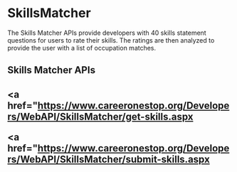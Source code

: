 # SkillsMatcher
The Skills Matcher APIs provide developers with 40 skills statement questions for users to rate their skills. The ratings are then analyzed to provide the user with a list of occupation matches.

<h2>Skills Matcher APIs<h2>

<a href="https://www.careeronestop.org/Developers/WebAPI/SkillsMatcher/get-skills.aspx</a>

<a href="https://www.careeronestop.org/Developers/WebAPI/SkillsMatcher/submit-skills.aspx</a>
